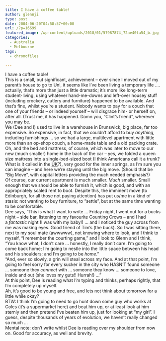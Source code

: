 ```yaml
---
title: I have a coffee table!
author: glennji
type: post
date: 2004-06-20T04:58:57+00:00
url: /?p=16699
featured_image: /wp-content/uploads/2018/01/57987874_72ae40fa54_b.jpg
categories:
  - Australia
  - Melbourne
tags:
  - chronofiles

---
```

<div class="post">
  <div class="post-body">
    I have a coffee table!<br /> This is a small, but significant, achievement &#8211; ever since I moved out of my parent&#8217;s house to go to Uni, it seems like I&#8217;ve been living a temporary life &#8230;. actually, that&#8217;s more than just a little dramatic; it&#8217;s more like long-term student-living, using whatever hand-me-downs and left-over housey stuff (including crockery, cutlery and furniture) happened to be available. And that&#8217;s fine, whilst you&#8217;re a student. Nobody wants to pay for a couch that one of your friends &#8211; or indeed yourself &#8211; will disgrace him- or herself on, after all. (Trust me, it has happened. Damn you, &#8220;Clint&#8217;s friend&#8221;, wherever you may be.<br /> We (Dee and I) used to live in a warehouse in Brunswick, big place, far too expensive. So expensive, in fact, that we couldn&#8217;t afford to buy <em>anything</em>, including furnishings &#8230; so we had a large, multilevel apartment with little more than an op-shop couch, a home-made table and a old packing crate. Oh, and the bed and mattress, of course, which was later to move to our new (much smaller) home in the back of the car &#8211; yes, we folded a queen size mattress into a single-bed-sized boot (I think Americans call it a trunk? What is it called in the <a href="https://web.archive.org/web/20041113231005/http://kiltedaussie.blogspot.com/">UK</a>?), very good for the inner springs, as I&#8217;m sure you can imagine &#8211; and here we&#8217;re staying until the big move. (Should that be &#8220;Big Move&#8221;, with capital letters providing the much needed emphasis?)<br /> Of course, our current apartment is much smaller. <em>Much</em> smaller. Small enough that we should be able to furnish it, which is good, and with an appropriately scaled rent to boot. Despite this, the imminent move (to Edinburgh, for all those not paying attention) has put us/me in a kind of stasis: not wanting to buy furniture, to &#8220;settle&#8221;, but at the same time wanting to be comfortable.<br /> Dee says, &#8220;This is what I want to write &#8230; Friday night, I went out for a bucks night &#8211; side bar, listening to my favourite Counting Crows &#8211; and I had a <em>fantastic</em> night (I was with my baby!) &#8230; and I noticed the guy across from me was making eyes. Good friend of Tim&#8217;s (the buck). So I was sitting there, next to my soul mate (awwwww), not knowing where to look, and I think to myself, &#8220;I remember the courting game,&#8221; and I look to Glenn and I think, &#8220;You know what, I don&#8217;t care &#8230; honestly, I really don&#8217;t care. I&#8217;m going to come back home; I&#8217;m going to nestle into the little space between his head and his shoulders; and I&#8217;m going to be <em>home</em>.&#8221;<br /> &#8220;And, ever so slowly, a grin will steal across my face. And at that point, I&#8217;m going to feel sorry for every sucker in the city who HASN&#8217;T found someone &#8230; someone they <em>connect</em> with &#8230; someone they know &#8230; someone to love, inside and out (she loves my guts!! Hurrah!) &#8230;&#8221;<br /> At this point, Dee is reading what I&#8217;m typing and thinks, perhaps rightly, that I&#8217;m completely up myself.<br /> Ah, it&#8217;s good to be young and free, and lets not think about tomorrow for a little while okay?<br /> BTW: I think I&#8217;m going to need to go hunt down some guy who works at Coles (it&#8217;s a supermarket here) and beat him up, or at least look at him sternly and then pretend I&#8217;ve beaten him up, just for looking at &#8220;my girl&#8221;. I guess, despite thousands of years of evolution, we haven&#8217;t really changed so much &#8230;<br /> Mental note: don&#8217;t write whilst Dee is reading over my shoulder from now on. Good for accuracy, as well and brevity.
  </div>
</div>

